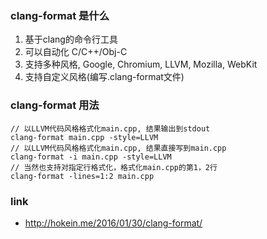 ### clang-format 是什么
1. 基于clang的命令行工具
2. 可以自动化 C/C++/Obj-C
3. 支持多种风格, Google, Chromium, LLVM, Mozilla, WebKit
4. 支持自定义风格(编写.clang-format文件)

### clang-format 用法

```
// 以LLVM代码风格格式化main.cpp, 结果输出到stdout
clang-format main.cpp -style=LLVM
// 以LLVM代码风格格式化main.cpp, 结果直接写到main.cpp
clang-format -i main.cpp -style=LLVM
// 当然也支持对指定行格式化，格式化main.cpp的第1，2行
clang-format -lines=1:2 main.cpp
```

### link
- http://hokein.me/2016/01/30/clang-format/

